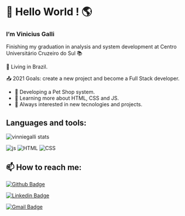 

# :wave: Hello World ! :earth_americas:
### I’m Vinicius Galli

Finishing my graduation in analysis and system development at Centro Universitário Cruzeiro do Sul :books:

:house_with_garden: Living in Brazil.

:outbox_tray: 2021 Goals: create a new project and become a Full Stack developer.

- :rocket: Developing a Pet Shop system.
- :rocket: Learning more about HTML, CSS and JS.
- :rocket: Always interested in new tecnologies and projects.

## Languages and tools:
![vinniegalli stats](https://github-readme-stats.vercel.app/api/top-langs/?username=vinniegalli)

![js](https://img.shields.io/badge/JavaScript-F7DF1E?style=for-the-badge&logo=javascript&logoColor=black)
![HTML](https://img.shields.io/badge/HTML5-E34F26?style=for-the-badge&logo=html5&logoColor=white)
![CSS](https://img.shields.io/badge/CSS3-1572B6?style=for-the-badge&logo=css3&logoColor=white)

## :mailbox: How to reach me:
[![Github Badge](https://img.shields.io/badge/-Github-000?style=flat-square&logo=Github&logoColor=white&link=https://github.com/vinniegalli)](https://github.com/vinniegalli)

[![Linkedin Badge](https://img.shields.io/badge/-LinkedIn-blue?style=flat-square&logo=Linkedin&logoColor=white&link=https://www.linkedin.com/in/vinicius-galli-99386ba3)](https://www.linkedin.com/in/vinicius-galli-99386ba3)

[![Gmail Badge](https://img.shields.io/badge/Gmail-D14836?style=for-the-badge&logo=gmail&logoColor=white&link=mailto:vinniegalli@gmail.com?subject=Contato)](mailto:vinniegalli@gmail.com?subject=Contato)
